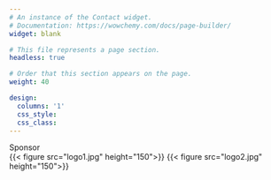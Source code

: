 ```yaml
---
# An instance of the Contact widget.
# Documentation: https://wowchemy.com/docs/page-builder/
widget: blank

# This file represents a page section.
headless: true

# Order that this section appears on the page.
weight: 40

design:
  columns: '1'
  css_style: 
  css_class:
---
```


<div class="sponsor-container">
  <span>Sponsor</span>
  <div class="images" style="display: grid;
  grid-template-columns: auto 1fr; 
  align-items: center;">
    {{< figure src="logo1.jpg" height="150">}}
    {{< figure src="logo2.jpg" height="150">}}
  </div>
</div>